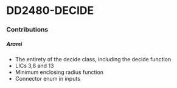 # DD2480-DECIDE

### Contributions

##### Arami
- The entirety of the decide class, including the decide function
- LICs 3,8 and 13
- Minimum enclosing radius function
- Connector enum in inputs
